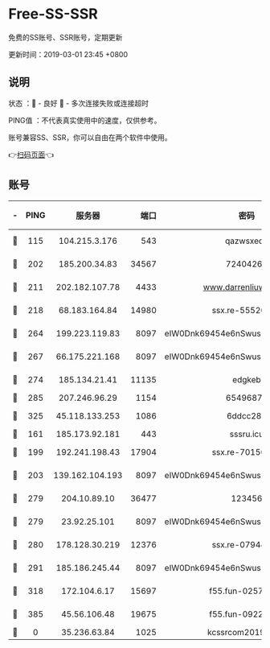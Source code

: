 # Free-SS-SSR

免费的SS账号、SSR账号，定期更新

更新时间：2019-03-01 23:45 +0800

## 说明

状态     ：🙂 - 良好 🙁 - 多次连接失败或连接超时

PING值   ：不代表真实使用中的速度，仅供参考。

账号兼容SS、SSR，你可以自由在两个软件中使用。

👉[扫码页面](https://liesauer.github.io/free-ss-ssr.github.io/)👈

## 账号

|-|PING|服务器|端口|密码|加密方式|区域|
|:----:|:----:|:-----:|-----:|:----:|:----:|:----:|
|🙂|115|104.215.3.176|543|qazwsxedc|aes-256-gcm|JP|
|🙂|202|185.200.34.83|34567|72404265|aes-256-cfb|US|
|🙂|211|202.182.107.78|4433|www.darrenliuwei.com|aes-256-cfb|JP|
|🙂|218|68.183.164.84|14980|ssx.re-55520549|aes-256-cfb|US|
|🙂|264|199.223.119.83|8097|eIW0Dnk69454e6nSwuspv9DmS201tQ0D|aes-256-cfb|US|
|🙂|267|66.175.221.168|8097|eIW0Dnk69454e6nSwuspv9DmS201tQ0D|aes-256-cfb|US|
|🙂|274|185.134.21.41|11135|edgkeb|aes-256-cfb|GB|
|🙂|285|207.246.96.29|1154|65496879|chacha20|US|
|🙂|325|45.118.133.253|1086|6ddcc286|aes-256-cfb|SG|
|🙂|161|185.173.92.181|443|sssru.icu|rc4-md5|RU|
|🙂|199|192.241.198.43|17904|ssx.re-70156249|aes-256-cfb|US|
|🙂|203|139.162.104.193|8097|eIW0Dnk69454e6nSwuspv9DmS201tQ0D|aes-256-cfb|JP|
|🙂|279|204.10.89.10|36477|123456|aes-256-cfb|US|
|🙂|279|23.92.25.101|8097|eIW0Dnk69454e6nSwuspv9DmS201tQ0D|aes-256-cfb|US|
|🙂|280|178.128.30.219|12376|ssx.re-07944813|aes-256-cfb|SG|
|🙂|291|185.186.245.44|8097|eIW0Dnk69454e6nSwuspv9DmS201tQ0D|aes-256-cfb|NL|
|🙂|318|172.104.6.17|15697|f55.fun-02577821|aes-256-cfb|US|
|🙁|385|45.56.106.48|19675|f55.fun-09223819|aes-256-cfb|US|
|🙁|0|35.236.63.84|1025|kcssrcom20190301|rc4-md5|US|
